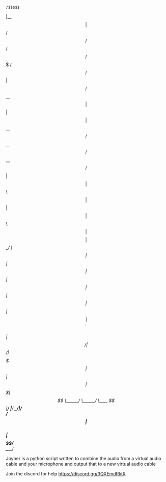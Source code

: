 

    /$$$$$                                                  
   |__  $$                                                  
      | $$  /$$$$$$  /$$   /$$ /$$$$$$$   /$$$$$$   /$$$$$$ 
      | $$ /$$__  $$| $$  | $$| $$__  $$ /$$__  $$ /$$__  $$
 /$$  | $$| $$  \ $$| $$  | $$| $$  \ $$| $$$$$$$$| $$  \__/
| $$  | $$| $$  | $$| $$  | $$| $$  | $$| $$_____/| $$      
|  $$$$$$/|  $$$$$$/|  $$$$$$$| $$  | $$|  $$$$$$$| $$      
 \______/  \______/  \____  $$|__/  |__/ \_______/|__/      
                     /$$  | $$                              
                    |  $$$$$$/                              
                     \______/                               


Joyner is a python script written to combine the audio from a virtual audio cable and your microphone
and output that to a new virtual audio cable

Join the discord for help
https://discord.gg/3QXEmdRktR
